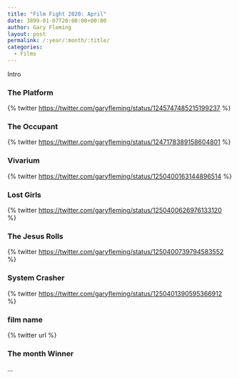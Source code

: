 ```yaml
---
title: "Film Fight 2020: April"
date: 3899-01-07T20:00:00+00:00
author: Gary Fleming
layout: post
permalink: /:year/:month/:title/
categories:
  - Films
---
```


Intro

### The Platform

{% twitter https://twitter.com/garyfleming/status/1245747485215199237 %}

### The Occupant

{% twitter https://twitter.com/garyfleming/status/1247178389158604801 %}

### Vivarium

{% twitter https://twitter.com/garyfleming/status/1250400163144896514 %}

### Lost Girls

{% twitter https://twitter.com/garyfleming/status/1250400626976133120 %}

### The Jesus Rolls

{% twitter https://twitter.com/garyfleming/status/1250400739794583552 %}

### System Crasher

{% twitter https://twitter.com/garyfleming/status/1250401390595366912 %}

### film name

{% twitter url %}


### The month Winner

...
